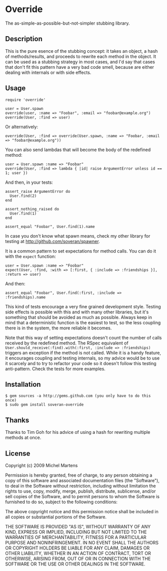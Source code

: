 Override
============

The as-simple-as-possible-but-not-simpler stubbing library.

Description
-----------

This is the pure esence of the stubbing concept: it takes an object,
a hash of methods/results, and proceeds to rewrite each method in the
object. It can be used as a stubbing strategy in most cases, and I'd
say that cases that don't fit this pattern have a very bad code smell,
because are either dealing with internals or with side effects.

Usage
-----

    require 'override'

    user = User.spawn
    override(user, :name => "Foobar", :email => "foobar@example.org")
    override(User, :find => user)

Or alternatively:

    override(User, :find => override(User.spawn, :name => "Foobar, :email => "foobar@example.org"))

You can also send lambdas that will become the body of the redefined method:

    user = User.spawn :name => "Foobar"
    override(User, :find => lambda { |id| raise ArgumentError unless id == 1; user })

And then, in your tests:

    assert_raise ArgumentError do
      User.find(2)
    end

    assert_nothing_raised do
      User.find(1)
    end

    assert_equal "Foobar", User.find(1).name

In case you don't know what spawn means, check my other library for
testing at http://github.com/soveran/spawner.

It is a common pattern to set expectations for method calls. You can do
it with the `expect` function:

    user = User.spawn :name => "Foobar"
    expect(User, :find, :with => [:first, { :include => :friendships }], :return => user)

And then:

    assert_equal "Foobar", User.find(:first, :include => :friendships).name

This kind of tests encourage a very fine grained development
style. Testing side effects is possible with this and with many other
libraries, but it's something that should be avoided as much as
possible. Always keep in mind that a deterministic function is the
easiest to test, so the less coupling there is in the system, the more
reliable it becomes.

Note that this way of setting expectations doesn't count the number
of calls received by the redefined method. The RSpec equivalent of
`User.should_receive(:find).with(:first, :include => :friendships)`
triggers an exception if the method is not called. While it is a handy
feature, it encourages coupling and testing internals, so my advice
would be to use it scarcely and to try to refactor your code so it
doesn't follow this testing anti-pattern. Check the tests for more
examples.

Installation
------------

    $ gem sources -a http://gems.github.com (you only have to do this once)
    $ sudo gem install soveran-override

Thanks
------

Thanks to Tim Goh for his advice of using a hash for rewriting multiple
methods at once.

License
-------

Copyright (c) 2009 Michel Martens

Permission is hereby granted, free of charge, to any person
obtaining a copy of this software and associated documentation
files (the "Software"), to deal in the Software without
restriction, including without limitation the rights to use,
copy, modify, merge, publish, distribute, sublicense, and/or sell
copies of the Software, and to permit persons to whom the
Software is furnished to do so, subject to the following
conditions:

The above copyright notice and this permission notice shall be
included in all copies or substantial portions of the Software.

THE SOFTWARE IS PROVIDED "AS IS", WITHOUT WARRANTY OF ANY KIND,
EXPRESS OR IMPLIED, INCLUDING BUT NOT LIMITED TO THE WARRANTIES
OF MERCHANTABILITY, FITNESS FOR A PARTICULAR PURPOSE AND
NONINFRINGEMENT. IN NO EVENT SHALL THE AUTHORS OR COPYRIGHT
HOLDERS BE LIABLE FOR ANY CLAIM, DAMAGES OR OTHER LIABILITY,
WHETHER IN AN ACTION OF CONTRACT, TORT OR OTHERWISE, ARISING
FROM, OUT OF OR IN CONNECTION WITH THE SOFTWARE OR THE USE OR
OTHER DEALINGS IN THE SOFTWARE.
